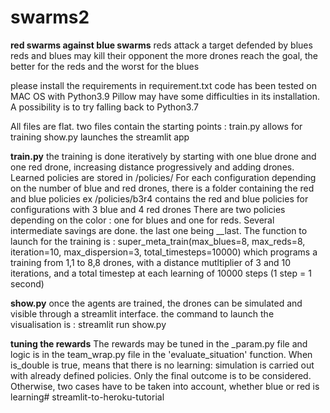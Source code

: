 # swarms2

**red swarms against blue swarms**
reds attack a target defended by blues
reds and blues may kill their opponent
the more drones reach the goal, the better for the reds and the worst for the blues

please install the requirements in requirement.txt 
code has been tested on MAC OS with Python3.9
Pillow may have some difficulties in its installation. A possibility is to try falling back to Python3.7

All files are flat.
two files contain the starting points :
train.py allows for training
show.py launches the streamlit app

**train.py**
the training is done iteratively by starting with one blue drone and one red drone, increasing distance progressively and adding drones.
Learned policies are stored in /policies/
For each configuration depending on the number of blue and red drones, there is a folder containing the red and blue policies
ex /policies/b3r4 contains the red and blue policies for configurations with 3 blue and 4 red drones 
There are two policies depending on the color : one for blues and one for reds. Several intermediate savings are done. the last one being __last.
The function to launch for the training is : 
super_meta_train(max_blues=8, max_reds=8, iteration=10, max_dispersion=3, total_timesteps=10000)
which programs a training from 1,1 to 8,8 drones, with a distance mutltiplier of 3 and 10 iterations, and a total timestep at each learning of 10000 steps
(1 step = 1 second)


**show.py**
once the agents are trained, the drones can be simulated and visible through a streamlit interface.
the command to launch the visualisation is :
streamlit run show.py


**tuning the rewards**
The rewards may be tuned in the _param.py file and logic is in the team_wrap.py file in the 'evaluate_situation' function.
When is_double is true, means that there is no learning: simulation is carried out with already defined policies. Only the final outcome is to be considered.
Otherwise, two cases have to be taken into account, whether blue or red is learning# streamlit-to-heroku-tutorial
